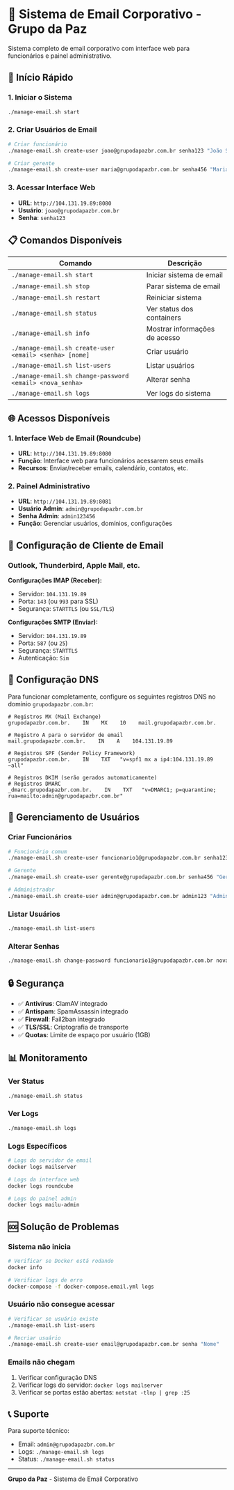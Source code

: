 # 📧 Sistema de Email Corporativo - Grupo da Paz

Sistema completo de email corporativo com interface web para funcionários e painel administrativo.

## 🚀 Início Rápido

### 1. Iniciar o Sistema
```bash
./manage-email.sh start
```

### 2. Criar Usuários de Email
```bash
# Criar funcionário
./manage-email.sh create-user joao@grupodapazbr.com.br senha123 "João Silva"

# Criar gerente
./manage-email.sh create-user maria@grupodapazbr.com.br senha456 "Maria Santos"
```

### 3. Acessar Interface Web
- **URL**: `http://104.131.19.89:8080`
- **Usuário**: `joao@grupodapazbr.com.br`
- **Senha**: `senha123`

## 📋 Comandos Disponíveis

| Comando | Descrição |
|---------|-----------|
| `./manage-email.sh start` | Iniciar sistema de email |
| `./manage-email.sh stop` | Parar sistema de email |
| `./manage-email.sh restart` | Reiniciar sistema |
| `./manage-email.sh status` | Ver status dos containers |
| `./manage-email.sh info` | Mostrar informações de acesso |
| `./manage-email.sh create-user <email> <senha> [nome]` | Criar usuário |
| `./manage-email.sh list-users` | Listar usuários |
| `./manage-email.sh change-password <email> <nova_senha>` | Alterar senha |
| `./manage-email.sh logs` | Ver logs do sistema |

## 🌐 Acessos Disponíveis

### 1. Interface Web de Email (Roundcube)
- **URL**: `http://104.131.19.89:8080`
- **Função**: Interface web para funcionários acessarem seus emails
- **Recursos**: Enviar/receber emails, calendário, contatos, etc.

### 2. Painel Administrativo
- **URL**: `http://104.131.19.89:8081`
- **Usuário Admin**: `admin@grupodapazbr.com.br`
- **Senha Admin**: `admin123456`
- **Função**: Gerenciar usuários, domínios, configurações

## 📧 Configuração de Cliente de Email

### Outlook, Thunderbird, Apple Mail, etc.

**Configurações IMAP (Receber):**
- Servidor: `104.131.19.89`
- Porta: `143` (ou `993` para SSL)
- Segurança: `STARTTLS` (ou `SSL/TLS`)

**Configurações SMTP (Enviar):**
- Servidor: `104.131.19.89`
- Porta: `587` (ou `25`)
- Segurança: `STARTTLS`
- Autenticação: `Sim`

## 🔧 Configuração DNS

Para funcionar completamente, configure os seguintes registros DNS no domínio `grupodapazbr.com.br`:

```
# Registros MX (Mail Exchange)
grupodapazbr.com.br.    IN    MX    10    mail.grupodapazbr.com.br.

# Registro A para o servidor de email
mail.grupodapazbr.com.br.    IN    A    104.131.19.89

# Registros SPF (Sender Policy Framework)
grupodapazbr.com.br.    IN    TXT   "v=spf1 mx a ip4:104.131.19.89 ~all"

# Registros DKIM (serão gerados automaticamente)
# Registros DMARC
_dmarc.grupodapazbr.com.br.    IN    TXT   "v=DMARC1; p=quarantine; rua=mailto:admin@grupodapazbr.com.br"
```

## 👥 Gerenciamento de Usuários

### Criar Funcionários
```bash
# Funcionário comum
./manage-email.sh create-user funcionario1@grupodapazbr.com.br senha123 "Funcionário 1"

# Gerente
./manage-email.sh create-user gerente@grupodapazbr.com.br senha456 "Gerente"

# Administrador
./manage-email.sh create-user admin@grupodapazbr.com.br admin123 "Administrador"
```

### Listar Usuários
```bash
./manage-email.sh list-users
```

### Alterar Senhas
```bash
./manage-email.sh change-password funcionario1@grupodapazbr.com.br nova_senha
```

## 🔒 Segurança

- ✅ **Antivírus**: ClamAV integrado
- ✅ **Antispam**: SpamAssassin integrado
- ✅ **Firewall**: Fail2ban integrado
- ✅ **TLS/SSL**: Criptografia de transporte
- ✅ **Quotas**: Limite de espaço por usuário (1GB)

## 📊 Monitoramento

### Ver Status
```bash
./manage-email.sh status
```

### Ver Logs
```bash
./manage-email.sh logs
```

### Logs Específicos
```bash
# Logs do servidor de email
docker logs mailserver

# Logs da interface web
docker logs roundcube

# Logs do painel admin
docker logs mailu-admin
```

## 🆘 Solução de Problemas

### Sistema não inicia
```bash
# Verificar se Docker está rodando
docker info

# Verificar logs de erro
docker-compose -f docker-compose.email.yml logs
```

### Usuário não consegue acessar
```bash
# Verificar se usuário existe
./manage-email.sh list-users

# Recriar usuário
./manage-email.sh create-user email@grupodapazbr.com.br senha "Nome"
```

### Emails não chegam
1. Verificar configuração DNS
2. Verificar logs do servidor: `docker logs mailserver`
3. Verificar se portas estão abertas: `netstat -tlnp | grep :25`

## 📞 Suporte

Para suporte técnico:
- Email: `admin@grupodapazbr.com.br`
- Logs: `./manage-email.sh logs`
- Status: `./manage-email.sh status`

---

**Grupo da Paz** - Sistema de Email Corporativo
